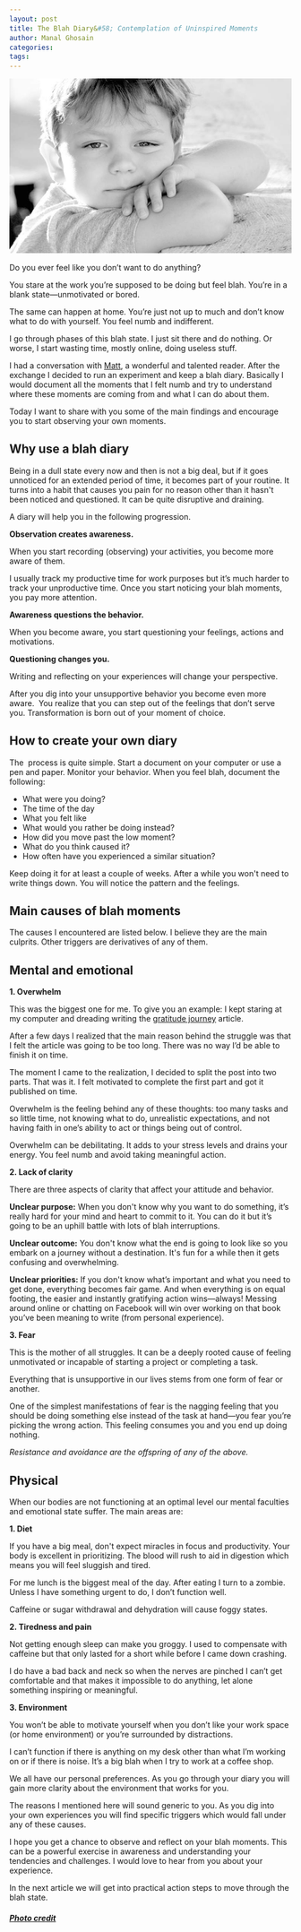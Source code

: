 ```yaml
---
layout: post
title: The Blah Diary&#58; Contemplation of Uninspired Moments
author: Manal Ghosain
categories:
tags:
---
```


![Bored kid](/images/bored.jpg)

Do you ever feel like you don’t want to do anything?

You stare at the work you’re supposed to be doing but feel blah. You’re in a blank state—unmotivated or bored.

The same can happen at home. You’re just not up to much and don’t know what to do with yourself. You feel numb and indifferent.

I go through phases of this blah state. I just sit there and do nothing. Or worse, I start wasting time, mostly online, doing useless stuff. 

I had a conversation with [Matt](http://mattvogt.com/), a wonderful and talented reader. After the exchange I decided to run an experiment and keep a blah diary. Basically I would document all the moments that I felt numb and try to understand where these moments are coming from and what I can do about them. 

Today I want to share with you some of the main findings and encourage you to start observing your own moments. 

## Why use a blah diary

Being in a dull state every now and then is not a big deal, but if it goes unnoticed for an extended period of time, it becomes part of your routine. It turns into a habit that causes you pain for no reason other than it hasn't been noticed and questioned. It can be quite disruptive and draining. 

A diary will help you in the following progression. 

**Observation creates awareness.**

When you start recording (observing) your activities, you become more aware of them. 

I usually track my productive time for work purposes but it’s much harder to track your unproductive time. Once you start noticing your blah moments, you pay more attention.  

**Awareness questions the behavior.** 

When you become aware, you start questioning your feelings, actions and motivations. 

**Questioning changes you.** 

Writing and reflecting on your experiences will change your perspective. 

After you dig into your unsupportive behavior you become even more aware.  You realize that you can step out of the feelings that don’t serve you. Transformation is born out of your moment of choice. 

## How to create your own diary

The  process is quite simple. Start a document on your computer or use a pen and paper. Monitor your behavior. When you feel blah, document the following: 

  * What were you doing?
  * The time of the day
  * What you felt like
  * What would you rather be doing instead?
  * How did you move past the low moment?
  * What do you think caused it?
  * How often have you experienced a similar situation?

Keep doing it for at least a couple of weeks. After a while you won't need to write things down. You will notice the pattern and the feelings. 

## Main causes of blah moments

The causes I encountered are listed below. I believe they are the main culprits. Other triggers are derivatives of any of them. 

## Mental and emotional

**1. Overwhelm** 

This was the biggest one for me. To give you an example: I kept staring at my computer and dreading writing the [gratitude journey](/a-gratitude-journey/) article. 

After a few days I realized that the main reason behind the struggle was that I felt the article was going to be too long. There was no way I’d be able to finish it on time.

The moment I came to the realization, I decided to split the post into two parts. That was it. I felt motivated to complete the first part and got it published on time.

Overwhelm is the feeling behind any of these thoughts: too many tasks and so little time, not knowing what to do, unrealistic expectations, and not having faith in one’s ability to act or things being out of control.

Overwhelm can be debilitating. It adds to your stress levels and drains your energy. You feel numb and avoid taking meaningful action. 

**2. Lack of clarity** 

There are three aspects of clarity that affect your attitude and behavior. 

**Unclear purpose:** When you don't know why you want to do something, it’s really hard for your mind and heart to commit to it. You can do it but it’s going to be an uphill battle with lots of blah interruptions. 

**Unclear outcome:** You don't know what the end is going to look like so you embark on a journey without a destination. It's fun for a while then it gets confusing and overwhelming. 

**Unclear priorities:** If you don't know what’s important and what you need to get done, everything becomes fair game. And when everything is on equal footing, the easier and instantly gratifying action wins—always! Messing around online or chatting on Facebook will win over working on that book you’ve been meaning to write (from personal experience). 

**3. Fear** 

This is the mother of all struggles. It can be a deeply rooted cause of  feeling unmotivated or incapable of starting a project or completing a task.

Everything that is unsupportive in our lives stems from one form of fear or another.

One of the simplest manifestations of fear is the nagging feeling that you should be doing something else instead of the task at hand—you fear you’re picking the wrong action. This feeling consumes you and you end up doing nothing.

_Resistance and avoidance are the offspring of any of the above._

## Physical

When our bodies are not functioning at an optimal level our mental faculties and emotional state suffer. The main areas are: 

**1. Diet** 

If you have a big meal, don't expect miracles in focus and productivity. Your body is excellent in prioritizing. The blood will rush to aid in digestion which means you will feel sluggish and tired. 

For me lunch is the biggest meal of the day. After eating I turn to a zombie. Unless I have something urgent to do, I don’t function well. 

Caffeine or sugar withdrawal and dehydration will cause foggy states. 

**2. Tiredness and pain** 

Not getting enough sleep can make you groggy. I used to compensate with caffeine but that only lasted for a short while before I came down crashing. 

I do have a bad back and neck so when the nerves are pinched I can’t get comfortable and that makes it impossible to do anything, let alone something inspiring or meaningful. 

**3. Environment** 

You won’t be able to motivate yourself when you don’t like your work space (or home environment) or you’re surrounded by distractions.

I can’t function if there is anything on my desk other than what I’m working on or if there is noise. It’s a big blah when I try to work at a coffee shop.

We all have our personal preferences. As you go through your diary you will gain more clarity about the environment that works for you.

The reasons I mentioned here  will sound generic to you. As you dig into your own experiences you will find specific triggers which would fall under any of these causes.

I hope you get a chance to observe and reflect on your blah moments. This can be a powerful exercise in awareness and understanding your tendencies and challenges. I would love to hear from you about your experience.

In the next article we will get into practical action steps to move through the blah state. 

##### [Photo credit](http://www.flickr.com/photos/aidanmorgan/2384707874/)